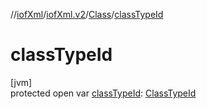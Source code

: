 //[iofXml](../../../index.md)/[iofXml.v2](../index.md)/[Class](index.md)/[classTypeId](class-type-id.md)

# classTypeId

[jvm]\
protected open var [classTypeId](class-type-id.md): [ClassTypeId](../-class-type-id/index.md)

